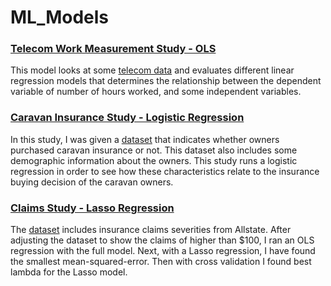 # ML_Models
### [Telecom Work Measurement Study - OLS](/R_Files/Caravan_Insurance_Study.R)
This model looks at some [telecom data](/Data/tel.csv) and evaluates different linear regression models that determines the relationship between the dependent variable of number of hours worked, and some independent variables. 

### [Caravan Insurance Study - Logistic Regression](/R_Files/Caravan_Insurance_Study.R)

In this study, I was given a [dataset](/Data/Caravan.csv) that indicates whether owners purchased caravan insurance or not. This dataset also includes some demographic information about the owners. This study runs a logistic regression in order to see how these characteristics relate to the insurance buying decision of the caravan owners.

### [Claims Study - Lasso Regression](R_Files/Claims_Study.R)

The [dataset](/Data/claims.zip) includes insurance claims severities from Allstate. After adjusting the dataset to show the claims of higher than $100, I ran an OLS regression with the full model. Next, with a Lasso regression, I have found the smallest mean-squared-error. Then with cross validation I found best lambda for the Lasso model.
